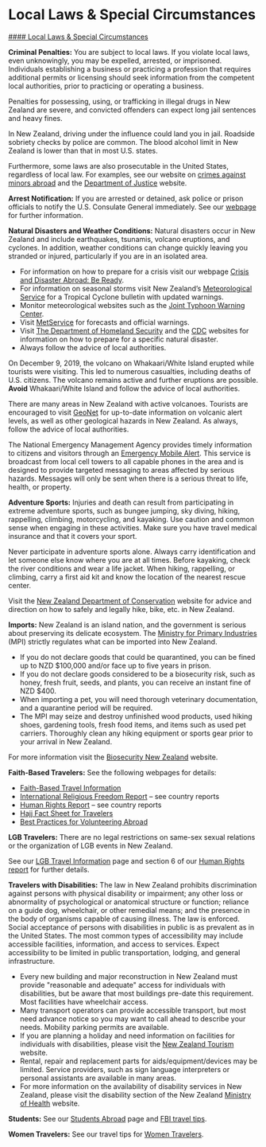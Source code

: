 # Local Laws & Special Circumstances

[#### Local Laws & Special Circumstances](javascript:void(0); "Local Laws & Special Circumstances")

**Criminal Penalties:** You are subject to local laws. If you violate local laws, even unknowingly, you may be expelled, arrested, or imprisoned. Individuals establishing a business or practicing a profession that requires additional permits or licensing should seek information from the competent local authorities, prior to practicing or operating a business.

Penalties for possessing, using, or trafficking in illegal drugs in New Zealand are severe, and convicted offenders can expect long jail sentences and heavy fines.

In New Zealand, driving under the influence could land you in jail. Roadside sobriety checks by police are common. The blood alcohol limit in New Zealand is lower than that in most U.S. states.

Furthermore, some laws are also prosecutable in the United States, regardless of local law. For examples, see our website on [crimes against minors abroad](https://travel.state.gov/content/travel/en/international-travel/emergencies/arrest-detention/crimes-against-minors.html) and the [Department of Justice](https://www.justice.gov/archives/jm/criminal-resource-manual-1617-extraterritorial-criminal-jurisdiction-18-usc-112-878-970-1116) website.

**Arrest Notification:** If you are arrested or detained, ask police or prison officials to notify the U.S. Consulate General immediately. See our [webpage](https://travel.state.gov/content/travel/en/international-travel/emergencies/arrest-detention.html) for further information.

**Natural Disasters and Weather Conditions:** Natural disasters occur in New Zealand and include earthquakes, tsunamis, volcano eruptions, and cyclones. In addition, weather conditions can change quickly leaving you stranded or injured, particularly if you are in an isolated area.

* For information on how to prepare for a crisis visit our webpage [Crisis and Disaster Abroad: Be Ready](https://travel.state.gov/content/travel/en/international-travel/before-you-go/crisis_and_disaster_abroad_be_ready.html).
* For information on seasonal storms visit New Zealand’s [Meteorological Service](https://www.metservice.com/warnings/tropical-cyclone-activity) for a Tropical Cyclone bulletin with updated warnings.
* Monitor meteorological websites such as the [Joint Typhoon Warning Center](https://www.metoc.navy.mil/jtwc/jtwc.html).
* Visit [MetService](https://www.metservice.com/warnings/tropical-cyclone-activity) for forecasts and official warnings.
* Visit [The Department of Homeland Security](https://www.ready.gov/) and the [CDC](https://www.cdc.gov/disasters/index.html) websites for information on how to prepare for a specific natural disaster.
* Always follow the advice of local authorities.

On December 9, 2019, the volcano on Whakaari/White Island erupted while tourists were visiting. This led to numerous casualties, including deaths of U.S. citizens. The volcano remains active and further eruptions are possible. **Avoid** Whakaari/White Island and follow the advice of local authorities.

There are many areas in New Zealand with active volcanoes. Tourists are encouraged to visit [GeoNet](https://www.geonet.org.nz/) for up-to-date information on volcanic alert levels, as well as other geological hazards in New Zealand. As always, follow the advice of local authorities.

The National Emergency Management Agency provides timely information to citizens and visitors through an [Emergency Mobile Alert](https://getready.govt.nz/prepared/stay-informed/emergency-mobile-alert/). This service is broadcast from local cell towers to all capable phones in the area and is designed to provide targeted messaging to areas affected by serious hazards. Messages will only be sent when there is a serious threat to life, health, or property.

**Adventure Sports:** Injuries and death can result from participating in extreme adventure sports, such as bungee jumping, sky diving, hiking, rappelling, climbing, motorcycling, and kayaking. Use caution and common sense when engaging in these activities. Make sure you have travel medical insurance and that it covers your sport.

Never participate in adventure sports alone. Always carry identification and let someone else know where you are at all times. Before kayaking, check the river conditions and wear a life jacket. When hiking, rappelling, or climbing, carry a first aid kit and know the location of the nearest rescue center.

Visit the [New Zealand Department of Conservation](https://www.doc.govt.nz/) website for advice and direction on how to safely and legally hike, bike, etc. in New Zealand.

**Imports:** New Zealand is an island nation, and the government is serious about preserving its delicate ecosystem. The [Ministry for Primary Industries](https://www.mpi.govt.nz/) (MPI) strictly regulates what can be imported into New Zealand.

* If you do not declare goods that could be quarantined, you can be fined up to NZD $100,000 and/or face up to five years in prison.
* If you do not declare goods considered to be a biosecurity risk, such as honey, fresh fruit, seeds, and plants, you can receive an instant fine of NZD $400.
* When importing a pet, you will need thorough veterinary documentation, and a quarantine period will be required.
* The MPI may seize and destroy unfinished wood products, used hiking shoes, gardening tools, fresh food items, and items such as used pet carriers. Thoroughly clean any hiking equipment or sports gear prior to your arrival in New Zealand.

For more information visit the [Biosecurity New Zealand](https://www.mpi.govt.nz/biosecurity/) website.

**Faith-Based Travelers:** See the following webpages for details:

* [Faith-Based Travel Information](https://travel.state.gov/content/travel/en/international-travel/before-you-go/travelers-with-special-considerations/faith-based-travel.html)
* [International Religious Freedom Report](https://www.state.gov/international-religious-freedom-reports/) – see country reports
* [Human Rights Report](https://www.state.gov/reports-bureau-of-democracy-human-rights-and-labor/country-reports-on-human-rights-practices/) – see country reports
* [Hajj Fact Sheet for Travelers](https://travel.state.gov/content/travel/en/international-travel/before-you-go/travelers-with-special-considerations/hajj-umrah.html)
* [Best Practices for Volunteering Abroad](https://travel.state.gov/content/travel/en/international-travel/before-you-go/travelers-with-special-considerations/volunteering-abroad.html)

**LGB Travelers:** There are no legal restrictions on same-sex sexual relations or the organization of LGB events in New Zealand.

See our [LGB Travel Information](https://travel.state.gov/content/travel/en/international-travel/before-you-go/travelers-with-special-considerations/lgbti.html) page and section 6 of our [Human Rights report](https://www.state.gov/reports-bureau-of-democracy-human-rights-and-labor/country-reports-on-human-rights-practices/) for further details.

**Travelers with Disabilities:** The law in New Zealand prohibits discrimination against persons with physical disability or impairment; any other loss or abnormality of psychological or anatomical structure or function; reliance on a guide dog, wheelchair, or other remedial means; and the presence in the body of organisms capable of causing illness. The law is enforced. Social acceptance of persons with disabilities in public is as prevalent as in the United States. The most common types of accessibility may include accessible facilities, information, and access to services. Expect accessibility to be limited in public transportation, lodging, and general infrastructure.

* Every new building and major reconstruction in New Zealand must provide "reasonable and adequate" access for individuals with disabilities, but be aware that most buildings pre-date this requirement. Most facilities have wheelchair access.
* Many transport operators can provide accessible transport, but most need advance notice so you may want to call ahead to describe your needs. Mobility parking permits are available.
* If you are planning a holiday and need information on facilities for individuals with disabilities, please visit the [New Zealand Tourism](https://www.tourismnewzealand.com/) website.
* Rental, repair and replacement parts for aids/equipment/devices may be limited. Service providers, such as sign language interpreters or personal assistants are available in many areas.
* For more information on the availability of disability services in New Zealand, please visit the disability section of the New Zealand [Ministry of Health](https://www.health.govt.nz/your-health/services-and-support/disability-services/more-information-disability-support/disability-organisations-and-websites) website.

**Students:** See our [Students Abroad](https://travel.state.gov/content/travel/en/international-travel/before-you-go/travelers-with-special-considerations/students.html) page and [FBI travel tips](https://ucr.fbi.gov/investigate/counterintelligence/student-brochure).

**Women Travelers:** See our travel tips for [Women Travelers](https://travel.state.gov/content/travel/en/international-travel/before-you-go/travelers-with-special-considerations/women-travelers.html).